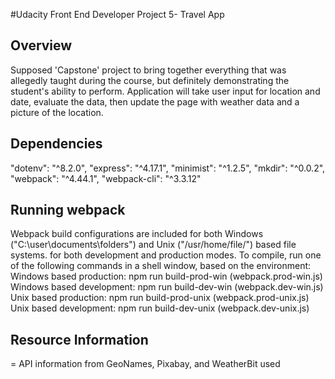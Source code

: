 #Udacity Front End Developer Project 5- Travel App

## Overview
Supposed 'Capstone' project to bring together everything that was allegedly taught during the course, but definitely demonstrating the student's ability to perform. Application will take user input for location and date, evaluate the data, then update the page with weather data and a picture of the location.

## Dependencies
"dotenv": "^8.2.0",
"express": "^4.17.1",
"minimist": "^1.2.5",
"mkdir": "^0.0.2",
"webpack": "^4.44.1",
"webpack-cli": "^3.3.12"

## Running webpack
Webpack build configurations are included for both Windows ("C:\user\documents\folders") and Unix ("/usr/home/file/") based file systems. for both development and production modes. To compile, run one of the following commands in a shell window, based on the environment:
Windows based production: npm run build-prod-win (webpack.prod-win.js)
Windows based development: npm run build-dev-win (webpack.dev-win.js)
Unix based production: npm run build-prod-unix (webpack.prod-unix.js)
Unix based development: npm run build-dev-unix (webpack.dev-unix.js)

## Resource Information
= API information from GeoNames, Pixabay, and WeatherBit used
